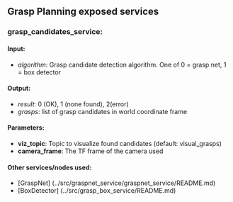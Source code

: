 ## Grasp Planning exposed services

### grasp_candidates_service:

#### Input: 

- *algorithm*: Grasp candidate detection algorithm. One of 0 = grasp net, 1 = box detector

#### Output:
- *result*: 0 (OK), 1 (none found), 2(error)
- *grasps*: list of grasp candidates in world coordinate frame

#### Parameters:

- **viz_topic**: Topic to visualize found candidates (default: visual_grasps)
- **camera_frame**: The TF frame of the camera used

#### Other services/nodes used:
- [GraspNet] (../src/graspnet_service/graspnet_service/README.md)
- [BoxDetector] (../src/grasp_box_service/README.md)